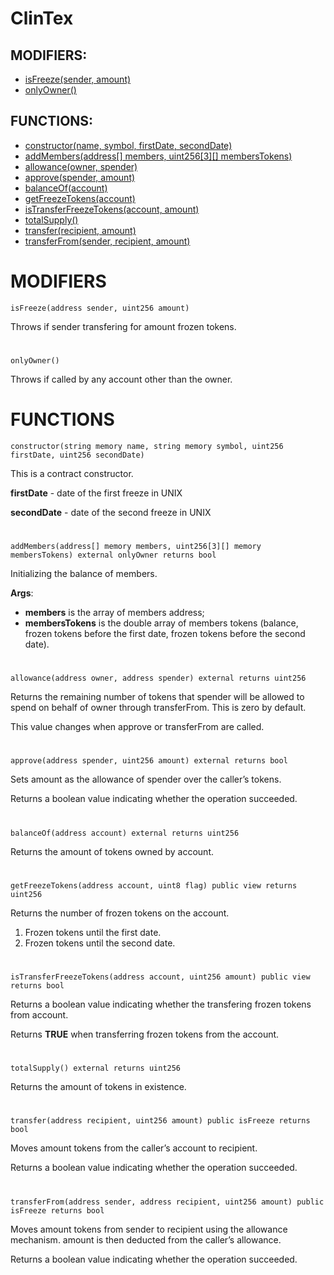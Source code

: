 # ClinTex

## MODIFIERS:
* <a href="#isFreeze">isFreeze(sender, amount)</a>
* <a href="#onlyOwner">onlyOwner()</a>

## FUNCTIONS:

* <a href="#constructor">constructor(name, symbol, firstDate, secondDate)</a>
* <a href="#addMembers">addMembers(address[] members, uint256[3][] membersTokens)</a>
* <a href="#allowance">allowance(owner, spender)</a>
* <a href="#approve">approve(spender, amount)</a>
* <a href="#balanceOf">balanceOf(account)</a>
* <a href="#getFreezeTokens">getFreezeTokens(account)</a>
* <a href="#isTransferFreezeTokens">isTransferFreezeTokens(account, amount)</a>
* <a href="#totalSupply">totalSupply()</a>
* <a href="#transfer">transfer(recipient, amount)</a>
* <a href="#transferFrom">transferFrom(sender, recipient, amount)</a>

# MODIFIERS
<div id="isFreeze"></div>

```
isFreeze(address sender, uint256 amount) 
``` 
Throws if sender transfering for amount frozen tokens.
#
<div id="onlyOwner"></div>

```
onlyOwner()
``` 
Throws if called by any account other than the owner.
#
# FUNCTIONS
<div id="constructor"></div>

```
constructor(string memory name, string memory symbol, uint256 firstDate, uint256 secondDate) 
```                                                                 
This is a contract constructor.

**firstDate** - date of the first freeze in UNIX

**secondDate** - date of the second freeze in UNIX

#
<div id="addMembers"></div>

```
addMembers(address[] memory members, uint256[3][] memory membersTokens) external onlyOwner returns bool
```
Initializing the balance of members.

**Args**:
* **members** is the array of members address;
* **membersTokens** is the double array of members tokens (balance, frozen tokens before the first date, frozen tokens before the second date).
#
<div id="allowance"></div>

```
allowance(address owner, address spender) external returns uint256  
```                                                                 

Returns the remaining number of tokens that spender will be allowed to spend on behalf of owner through transferFrom. This is zero by default.

This value changes when approve or transferFrom are called.
#
<div id="approve"></div>

```
approve(address spender, uint256 amount) external returns bool
```

Sets amount as the allowance of spender over the caller’s tokens.

Returns a boolean value indicating whether the operation succeeded.
#
<div id="balanceOf"></div>

```
balanceOf(address account) external returns uint256
```
Returns the amount of tokens owned by account.
#
<div id="getFreezeTokens"></div>

```
getFreezeTokens(address account, uint8 flag) public view returns uint256
```
Returns the number of frozen tokens on the account.

1. Frozen tokens until the first date.
2. Frozen tokens until the second date.

#
<div id="isTransferFreezeTokens"></div>

```
isTransferFreezeTokens(address account, uint256 amount) public view returns bool
```
Returns a boolean value indicating whether the transfering frozen tokens from account.

Returns **TRUE** when transferring frozen tokens from the account.

#
<div id="totalSupply"></div>

```
totalSupply() external returns uint256
```
Returns the amount of tokens in existence.
#
<div id="transfer"></div>

```
transfer(address recipient, uint256 amount) public isFreeze returns bool
```

Moves amount tokens from the caller’s account to recipient.

Returns a boolean value indicating whether the operation succeeded.
#
<div id="transferFrom"></div>

```
transferFrom(address sender, address recipient, uint256 amount) public isFreeze returns bool
```

Moves amount tokens from sender to recipient using the allowance mechanism. amount is then deducted from the caller’s allowance.

Returns a boolean value indicating whether the operation succeeded.

